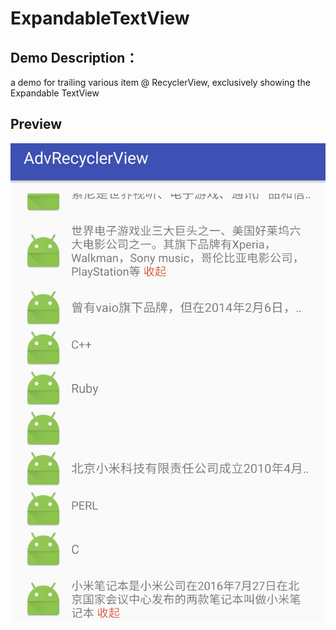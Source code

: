 # ExpandableTextView




 ## Demo Description：
 a  demo for trailing various item @ RecyclerView, exclusively showing the Expandable TextView
## Preview

![Alt text](https://github.com/ceycochan/ExpandableTextView/blob/master/app/src/main/res/drawable/project_sample.jpg)

